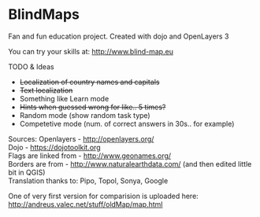 # BlindMaps
Fan and fun education project. Created with dojo and OpenLayers 3


You can try your skills at:
http://www.blind-map.eu


TODO & Ideas
  - <strike>Localization of country names and capitals</strike>
  - <strike>Text localization</strike>
  - Something like Learn mode
  - <strike>Hints when guessed wrong for like.. 5 times?</strike>
  - Random mode (show random task type)
  - Competetive mode (num. of correct answers in 30s.. for example)

Sources:
Openlayers - http://openlayers.org/ <br/>
Dojo - https://dojotoolkit.org <br/>
Flags are linked from - http://www.geonames.org/ <br/>
Borders are from - http://www.naturalearthdata.com/ (and then edited little bit in QGIS)<br/>
Translation thanks to: Pipo, Topol, Sonya, Google

One of very first version for comparision is uploaded here: http://andreus.valec.net/stuff/oldMap/map.html
